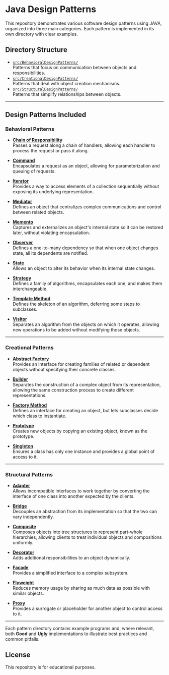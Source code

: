 # Java Design Patterns

This repository demonstrates various software design patterns using JAVA, organized into three main categories. Each pattern is implemented in its own directory with clear examples.

## Directory Structure

- [`src/BehavioralDesignPatterns/`](src/BehavioralDesignPatterns/)  
  Patterns that focus on communication between objects and responsibilities.
- [`src/CreationalDesignPatterns/`](src/CreationalDesignPatterns/)  
  Patterns that deal with object creation mechanisms.
- [`src/StructuralDesignPatterns/`](src/StructuralDesignPatterns/)  
  Patterns that simplify relationships between objects.

---

## Design Patterns Included

### Behavioral Patterns

- [**Chain of Responsibility**](src/BehavioralDesignPatterns/ChainOfResponsibility/)  
  Passes a request along a chain of handlers, allowing each handler to process the request or pass it along.

- [**Command**](src/BehavioralDesignPatterns/Command/)  
  Encapsulates a request as an object, allowing for parameterization and queuing of requests.

- [**Iterator**](src/BehavioralDesignPatterns/Iterator/)  
  Provides a way to access elements of a collection sequentially without exposing its underlying representation.

- [**Mediator**](src/BehavioralDesignPatterns/Mediator/)  
  Defines an object that centralizes complex communications and control between related objects.

- [**Memento**](src/BehavioralDesignPatterns/Memento/)  
  Captures and externalizes an object's internal state so it can be restored later, without violating encapsulation.

- [**Observer**](src/BehavioralDesignPatterns/Observer/)  
  Defines a one-to-many dependency so that when one object changes state, all its dependents are notified.

- [**State**](src/BehavioralDesignPatterns/State/)  
  Allows an object to alter its behavior when its internal state changes.

- [**Strategy**](src/BehavioralDesignPatterns/Strategy/)  
  Defines a family of algorithms, encapsulates each one, and makes them interchangeable.

- [**Template Method**](src/BehavioralDesignPatterns/TemplateMethod/)  
  Defines the skeleton of an algorithm, deferring some steps to subclasses.

- [**Visitor**](src/BehavioralDesignPatterns/Visitor/)  
  Separates an algorithm from the objects on which it operates, allowing new operations to be added without modifying those objects.

---

### Creational Patterns

- [**Abstract Factory**](src/CreationalDesignPatterns/AbstractFactory/)  
  Provides an interface for creating families of related or dependent objects without specifying their concrete classes.

- [**Builder**](src/CreationalDesignPatterns/Builder/)  
  Separates the construction of a complex object from its representation, allowing the same construction process to create different representations.

- [**Factory Method**](src/CreationalDesignPatterns/FactoryMethod/)  
  Defines an interface for creating an object, but lets subclasses decide which class to instantiate.

- [**Prototype**](src/CreationalDesignPatterns/Prototype/)  
  Creates new objects by copying an existing object, known as the prototype.

- [**Singleton**](src/CreationalDesignPatterns/Singleton/)  
  Ensures a class has only one instance and provides a global point of access to it.

---

### Structural Patterns

- [**Adapter**](src/StructuralDesignPatterns/Adapter/)  
  Allows incompatible interfaces to work together by converting the interface of one class into another expected by the clients.

- [**Bridge**](src/StructuralDesignPatterns/Bridge/)  
  Decouples an abstraction from its implementation so that the two can vary independently.

- [**Composite**](src/StructuralDesignPatterns/Composite/)  
  Composes objects into tree structures to represent part-whole hierarchies, allowing clients to treat individual objects and compositions uniformly.

- [**Decorator**](src/StructuralDesignPatterns/Decorator/)  
  Adds additional responsibilities to an object dynamically.

- [**Facade**](src/StructuralDesignPatterns/Facade/)  
  Provides a simplified interface to a complex subsystem.

- [**Flyweight**](src/StructuralDesignPatterns/Flyweight/)  
  Reduces memory usage by sharing as much data as possible with similar objects.

- [**Proxy**](src/StructuralDesignPatterns/Proxy/)  
  Provides a surrogate or placeholder for another object to control access to it.

---

Each pattern directory contains example programs and, where relevant, both **Good** and **Ugly** implementations to illustrate best practices and common pitfalls.

## License

This repository is for educational purposes.
